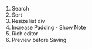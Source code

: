 1. Search
2. Sort
3. Resize list div
4. Increase Padding - Show Note
5. Rich editor
6. Preview before Saving

